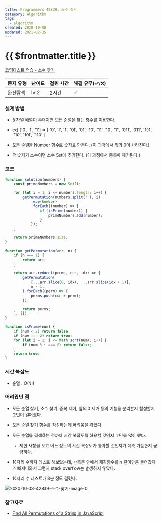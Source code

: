 ```yaml
---
title: Programmers 42839. 소수 찾기
category: Algorithm
tags:
  - algorithm
created: 2020-10-08
updated: 2021-02-15
---
```


# {{ $frontmatter.title }}

[코딩테스트 연습 - 소수 찾기](https://programmers.co.kr/learn/courses/30/lessons/42839)

| 문제 유형 | 난이도 | 걸린 시간 | 해결 유무(✅/❌) |
| --------- | ------ | --------- | ---------------- |
| 완전탐색  | lv.2   | 2시간     | ✅               |

### 설계 방법

- 문자열 배열이 주어지면 모든 순열을 찾는 함수를 이용한다.

- ex) ['0', '1', '1'] => [ '0', '1', '1', '01', '01', '10', '11', '10', '11', '011', '011', '101', '110', '101', '110' ]

- 모든 순열을 Number 함수로 숫자로 만든다. (이 과정에서 앞의 0이 사라진다.)

- 각 숫자가 소수이면 소수 Set에 추가한다. (이 과정에서 중복이 제거된다.)

### 코드

```javascript
function solution(numbers) {
	const primeNumbers = new Set();

	for (let i = 1; i <= numbers.length; i++) {
		getPermutation(numbers.split(''), i)
			.map(Number)
			.forEach((number) => {
				if (isPrime(number)) {
					primeNumbers.add(number);
				}
			});
	}

	return primeNumbers.size;
}

function getPermutation(arr, n) {
	if (n === 1) {
		return arr;
	}

	return arr.reduce((perms, cur, idx) => {
		getPermutation(
			[...arr.slice(0, idx), ...arr.slice(idx + 1)],
			n - 1,
		).forEach((perm) => {
			perms.push(cur + perm);
		});

		return perms;
	}, []);
}

function isPrime(num) {
	if (num < 2) return false;
	if (num === 2) return true;
	for (let i = 2; i <= Math.sqrt(num); i++) {
		if (num % i === 0) return false;
	}
	return true;
}
```

### **시간 복잡도**

- 순열 : O(N!)

### **어려웠던 점**

- 모든 순열 찾기, 소수 찾기, 중복 제거, 앞의 0 제거 등의 기능을 분리할지 합성할지 고민이 길어졌다.

- 모든 순열 찾기 함수를 작성하는데 어려움을 겪었다.

- 모든 순열을 검색하는 것까지 시간 복잡도를 허용할 것인지 고민을 많이 했다.

  - 제한 사항을 보고 어느 정도의 시간 복잡도가 통과할 것인지가 예측 가능한지 궁금하다.

- 10자리 수까지 테스트 해보았는데, 반복문 안에서 재귀함수를 n 깊이만큼 들어갔다가 빠져나와서 그런지 stack overflow는 발생하지 않았다.

- 10자리 수 테스트가 8분 정도 걸렸다.

![2020-10-08-42839-소수-찾기-image-0](https://user-images.githubusercontent.com/48426991/95411541-b189ae00-0961-11eb-80fe-0ddf85e1fe45.png)

### **참고자료**

- [Find All Permutations of a String in JavaScript](https://levelup.gitconnected.com/find-all-permutations-of-a-string-in-javascript-af41bfe072d2)
